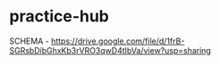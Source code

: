 # practice-hub

SCHEMA - <https://drive.google.com/file/d/1frB-SGRsbDibGhxKb3rVRO3qwD4tIbVa/view?usp=sharing>
